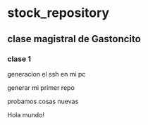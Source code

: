 # stock_repository

## clase magistral de Gastoncito

### clase 1

generacion el ssh en mi pc

generar mi primer repo

probamos cosas nuevas


Hola mundo!
